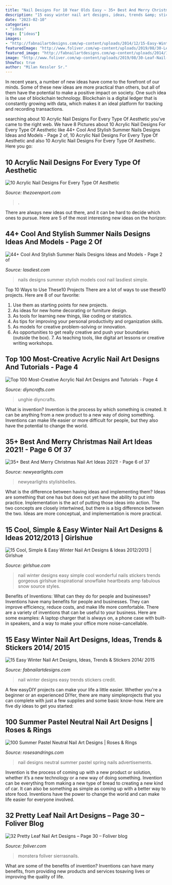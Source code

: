 ```yaml
---
title: "Nail Designs For 10 Year Olds Easy ~ 35+ Best And Merry Christmas Nail Art Ideas 2021!"
description: "15 easy winter nail art designs, ideas, trends &amp; stickers 2014/ 2015"
date: "2023-02-10"
categories:
- "ideas"
tags: ["ideas"]
images:
- "http://fabnailartdesigns.com/wp-content/uploads/2014/12/15-Easy-Winter-Nail-Art-Designs-Ideas-Trends-Stickers-2014-2015-9.jpg"
featuredImage: "http://www.foliver.com/wp-content/uploads/2019/08/30-Leaf-Nail-Art-Designs.jpg"
featured_image: "http://fabnailartdesigns.com/wp-content/uploads/2014/12/15-Easy-Winter-Nail-Art-Designs-Ideas-Trends-Stickers-2014-2015-9.jpg"
image: "http://www.foliver.com/wp-content/uploads/2019/08/30-Leaf-Nail-Art-Designs.jpg"
ShowToc: true
author: "Milan Kessler Sr."
---
```



In recent years, a number of new ideas have come to the forefront of our minds. Some of these new ideas are more practical than others, but all of them have the potential to make a positive impact on society. One such idea is the use of blockchain technology. Blockchain is a digital ledger that is constantly growing with data, which makes it an ideal platform for tracking and recording transactions.

	

		
searching about 10 Acrylic Nail Designs For Every Type Of Aesthetic you've came to the right web. We have 8 Pictures about 10 Acrylic Nail Designs For Every Type Of Aesthetic like 44+ Cool And Stylish Summer Nails Designs Ideas and Models - Page 2 of, 10 Acrylic Nail Designs For Every Type Of Aesthetic and also 10 Acrylic Nail Designs For Every Type Of Aesthetic. Here you go:
		
    
## 10 Acrylic Nail Designs For Every Type Of Aesthetic

<img loading=lazy src="https://imgix.bustle.com/uploads/image/2020/10/19/3320e16b-434e-4673-8923-f1245a8f7574-118888074_783150199168338_6586719755352421587_n.jpg?w=1200&amp;h=630&amp;fit=crop&amp;crop=faces&amp;fm=jpg" onerror="this.onerror=null;this.src='https://tse2.mm.bing.net/th?id=OIP.E3mHomZ5lIwHeep83o-w1QHaD4&amp;pid=15.1';" alt="10 Acrylic Nail Designs For Every Type Of Aesthetic">

_Source: thezoereport.com_

>. 

	

There are always new ideas out there, and it can be hard to decide which ones to pursue. Here are 5 of the most interesting new ideas on the horizon: 

    
## 44+ Cool And Stylish Summer Nails Designs Ideas And Models - Page 2 Of

<img loading=lazy src="https://www.lasdiest.com/wp-content/uploads/2019/04/nicolnails_56563300_563029607525640_5007684453075786341_n-e1555898409262.jpg" onerror="this.onerror=null;this.src='https://tse2.mm.bing.net/th?id=OIP.d711zlw_uOaPUte6klkSrAHaNd&amp;pid=15.1';" alt="44+ Cool And Stylish Summer Nails Designs Ideas and Models - Page 2 of">

_Source: lasdiest.com_

>nails designs summer stylish models cool nail lasdiest simple. 

	

Top 10 Ways to Use These10 Projects
There are a lot of ways to use these10 projects. Here are 8 of our favorite:
1. Use them as starting points for new projects.
2. As ideas for new home decorating or furniture design.
3. As tools for learning new things, like coding or statistics.
4. As tips for improving your personal productivity and organization skills.
5. As models for creative problem-solving or innovation.
6. As opportunities to get really creative and push your boundaries (outside the box).      7. As teaching tools, like digital art lessons or creative writing workshops. 
    
## Top 100 Most-Creative Acrylic Nail Art Designs And Tutorials - Page 4

<img loading=lazy src="https://www.diyncrafts.com/wp-content/uploads/2015/10/acrylic-nails-design-tutorial.jpg" onerror="this.onerror=null;this.src='https://tse2.mm.bing.net/th?id=OIP.DSxDjMGDfwemrWmUL4pHtgHaD4&amp;pid=15.1';" alt="Top 100 Most-Creative Acrylic Nail Art Designs and Tutorials - Page 4">

_Source: diyncrafts.com_

>unghie diyncrafts. 

	

What is invention?
Invention is the process by which something is created. It can be anything from a new product to a new way of doing something. Inventions can make life easier or more difficult for people, but they also have the potential to change the world.

    
## 35+ Best And Merry Christmas Nail Art Ideas 2021! - Page 6 Of 37

<img loading=lazy src="http://www.newyearlights.com/wp-content/uploads/2019/12/agnesnails.stylizacjapaznokci_73270564_466645607312345_7541424765728894972_n-e1575238409913-395x556.jpg" onerror="this.onerror=null;this.src='https://tse1.mm.bing.net/th?id=OIP.u9fG2buZmX8MvY5emnEQ9gAAAA&amp;pid=15.1';" alt="35+ Best And Merry Christmas Nail Art Ideas 2021! - Page 6 of 37">

_Source: newyearlights.com_

>newyearlights stylishbelles. 

	

What is the difference between having ideas and implementing them?
Ideas are something that one has but does not yet have the ability to put into practice. Implementation is the act of putting those ideas into action. The two concepts are closely intertwined, but there is a big difference between the two. Ideas are more conceptual, and implementation is more practical.

    
## 15 Cool, Simple &amp; Easy Winter Nail Art Designs &amp; Ideas 2012/2013 | Girlshue

<img loading=lazy src="https://www.girlshue.com/wp-content/uploads/2016/07/unnamed-file-7147.jpg" onerror="this.onerror=null;this.src='https://tse2.mm.bing.net/th?id=OIP.O-54gAqykuM1VpW4478MOQHaJ4&amp;pid=15.1';" alt="15 Cool, Simple &amp; Easy Winter Nail Art Designs &amp; Ideas 2012/2013 | Girlshue">

_Source: girlshue.com_

>nail winter designs easy simple cool wonderful nails stickers trends gorgeous girlshue inspirational snowflake heartbeats amp fabulous snow source styles. 

	

Benefits of Inventions: What can they do for people and businesses?
Inventions have many benefits for people and businesses. They can improve efficiency, reduce costs, and make life more comfortable. There are a variety of inventions that can be useful to your business. Here are some examples: A laptop charger that is always on, a phone case with built-in speakers, and a way to make your office more noise-cancellable.

    
## 15 Easy Winter Nail Art Designs, Ideas, Trends &amp; Stickers 2014/ 2015

<img loading=lazy src="http://fabnailartdesigns.com/wp-content/uploads/2014/12/15-Easy-Winter-Nail-Art-Designs-Ideas-Trends-Stickers-2014-2015-9.jpg" onerror="this.onerror=null;this.src='https://tse4.mm.bing.net/th?id=OIP.6LFnZB5tG_nfQDAS0T6UgAHaHa&amp;pid=15.1';" alt="15 Easy Winter Nail Art Designs, Ideas, Trends &amp; Stickers 2014/ 2015">

_Source: fabnailartdesigns.com_

>nail winter designs easy trends stickers credit. 

	

A few easyDIY projects can make your life a little easier. Whether you're a beginner or an experienced DIYer, there are many simpleprojects that you can complete with just a few supplies and some basic know-how. Here are five diy ideas to get you started: 

    
## 100 Summer Pastel Neutral Nail Art Designs | Roses &amp; Rings

<img loading=lazy src="http://www.rosesandrings.com/wp-content/uploads/2020/05/100pro-Spring-Summer-Pastel-Neutral-Nail-Art-Designs-95.jpg" onerror="this.onerror=null;this.src='https://tse4.mm.bing.net/th?id=OIP.lZjDMfnftmqT7gUGHNVzZAHaJQ&amp;pid=15.1';" alt="100 Summer Pastel Neutral Nail Art Designs | Roses &amp; Rings">

_Source: rosesandrings.com_

>nail designs neutral summer pastel spring nails advertisements. 

	

Invention is the process of coming up with a new product or solution, whether it’s a new technology or a new way of doing something. Invention can be everything from making a new type of bread to creating a new kind of car. It can also be something as simple as coming up with a better way to store food. Inventions have the power to change the world and can make life easier for everyone involved.

    
## 32 Pretty Leaf Nail Art Designs – Page 30 – Foliver Blog

<img loading=lazy src="http://www.foliver.com/wp-content/uploads/2019/08/30-Leaf-Nail-Art-Designs.jpg" onerror="this.onerror=null;this.src='https://tse3.mm.bing.net/th?id=OIP.jiiJK1nhQOK75WqWECE7wgHaIi&amp;pid=15.1';" alt="32 Pretty Leaf Nail Art Designs – Page 30 – Foliver blog">

_Source: foliver.com_

>monstera foliver sierrasnails. 

	

What are some of the benefits of invention?
Inventions can have many benefits, from providing new products and services tosaving lives or improving the quality of life.

